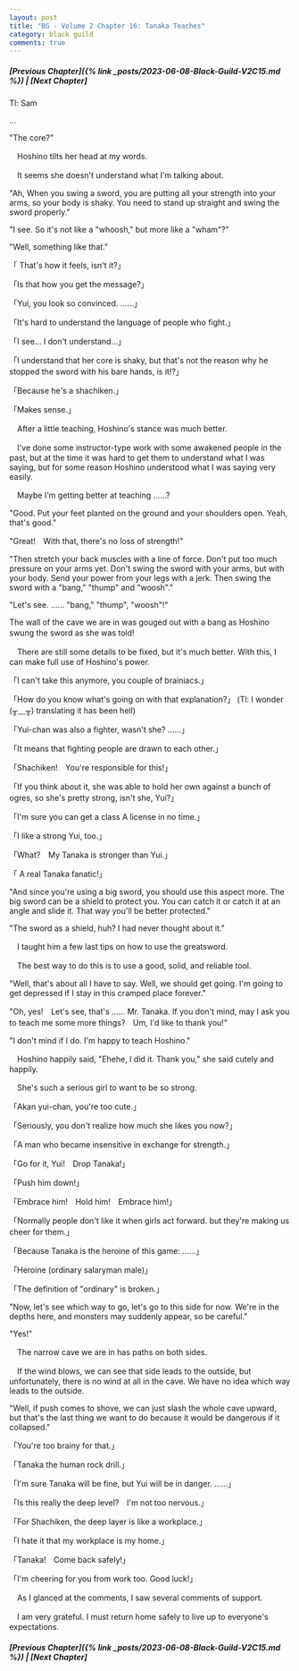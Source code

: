```yaml
---
layout: post
title: "BG - Volume 2 Chapter 16: Tanaka Teaches"
category: black guild
comments: true
---
```


##### [Previous Chapter]({% link _posts/2023-06-08-Black-Guild-V2C15.md %}) \| [Next Chapter]


Tl: Sam

…

"The core?"


　Hoshino tilts her head at my words.

　It seems she doesn't understand what I'm talking about.


"Ah, When you swing a sword, you are putting all your strength into your arms, so your body is shaky. You need to stand up straight and swing the sword properly."
<!--more-->

"I see. So it's not like a "whoosh," but more like a "wham"?"

"Well, something like that."


 「 That's how it feels, isn't it?」

 「Is that how you get the message?」

 「Yui, you look so convinced. ......」

 「It's hard to understand the language of people who fight.」

 「I see... I don't understand...」

 「I understand that her core is shaky, but that's not the reason why he stopped the sword with his bare hands, is it!?」

 「Because he's a shachiken.」

 「Makes sense.」


　After a little teaching, Hoshino's stance was much better.

　I've done some instructor-type work with some awakened people in the past, but at the time it was hard to get them to understand what I was saying, but for some reason Hoshino understood what I was saying very easily.


　Maybe I'm getting better at teaching ......?


"Good. Put your feet planted on the ground and your shoulders open. Yeah, that's good."

"Great!　With that, there's no loss of strength!"

"Then stretch your back muscles with a line of force. Don't put too much pressure on your arms yet. Don't swing the sword with your arms, but with your body. Send your power from your legs with a jerk. Then swing the sword with a "bang," "thump" and "woosh"."

"Let's see. ...... "bang," "thump", "woosh"!"


The wall of the cave we are in was gouged out with a bang as Hoshino swung the sword as she was told!　

　There are still some details to be fixed, but it's much better. With this, I can make full use of Hoshino's power.


 「I can't take this anymore, you couple of brainiacs.」

 「How do you know what's going on with that explanation?」 (Tl: I wonder (╥﹏╥) translating it has been hell)

 「Yui-chan was also a fighter, wasn't she? ......」

 「It means that fighting people are drawn to each other.」

 「Shachiken!　You're responsible for this!」

 「If you think about it, she was able to hold her own against a bunch of ogres, so she's pretty strong, isn't she, Yui?」

 「I'm sure you can get a class A license in no time.」

 「I like a strong Yui, too.」

 「What?　My Tanaka is stronger than Yui.」

 「 A real Tanaka fanatic!」


"And since you're using a big sword, you should use this aspect more. The big sword can be a shield to protect you. You can catch it or catch it at an angle and slide it. That way you'll be better protected."

"The sword as a shield, huh? I had never thought about it."


　I taught him a few last tips on how to use the greatsword.

　The best way to do this is to use a good, solid, and reliable tool.


"Well, that's about all I have to say. Well, we should get going. I'm going to get depressed if I stay in this cramped place forever."

"Oh, yes!　Let's see, that's ...... Mr. Tanaka. If you don't mind, may I ask you to teach me some more things?　Um, I'd like to thank you!"

"I don't mind if I do. I'm happy to teach Hoshino."


　Hoshino happily said, "Ehehe, I did it. Thank you," she said cutely and happily.

　She's such a serious girl to want to be so strong.


 「Akan yui-chan, you're too cute.」

 「Seriously, you don't realize how much she likes you now?」

 「A man who became insensitive in exchange for strength.」

 「Go for it, Yui!　Drop Tanaka!」

 「Push him down!」

 「Embrace him!　Hold him!　Embrace him!」

 「Normally people don't like it when girls act forward. but they're making us cheer for them.」

 「Because Tanaka is the heroine of this game: ......」

 「Heroine (ordinary salaryman male)」

 「The definition of "ordinary" is broken.」


"Now, let's see which way to go, let's go to this side for now. We're in the depths here, and monsters may suddenly appear, so be careful."

"Yes!"


　The narrow cave we are in has paths on both sides.

　If the wind blows, we can see that side leads to the outside, but unfortunately, there is no wind at all in the cave. We have no idea which way leads to the outside.


"Well, if push comes to shove, we can just slash the whole cave upward, but that's the last thing we want to do because it would be dangerous if it collapsed."


 「You're too brainy for that.」

 「Tanaka the human rock drill.」

 「I'm sure Tanaka will be fine, but Yui will be in danger. ......」

 「Is this really the deep level?　I'm not too nervous.」

 「For Shachiken, the deep layer is like a workplace.」

 「I hate it that my workplace is my home.」

 「Tanaka!　Come back safely!」

 「I'm cheering for you from work too. Good luck!」


　As I glanced at the comments, I saw several comments of support.

　I am very grateful. I must return home safely to live up to everyone's expectations.

    



##### [Previous Chapter]({% link _posts/2023-06-08-Black-Guild-V2C15.md %}) \| [Next Chapter]